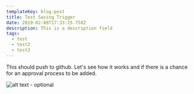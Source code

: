 ```yaml
---
templateKey: blog-post
title: Test Saving Trigger
date: 2019-02-08T17:33:15.758Z
description: This is a description field
tags:
  - test
  - test2
  - test3
---
```

This should push to github. Let's see how it works and if there is a chance for an approval process to be added.

![alt text - optional](/img/chemex.jpg "Tile of image - optional")
